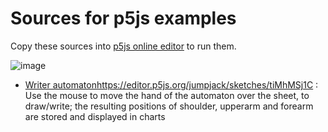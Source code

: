 # Sources for p5js examples

Copy these sources into [p5js online editor](https://editor.p5js.org/) to run them.

![image](https://github.com/jumpjack/automata/assets/1620953/7cb692a4-d674-4ba3-af57-9f67fb9a8dea)

- [Writer automaton](https://editor.p5js.org/jumpjack/sketches/tiMhMSj1C)https://editor.p5js.org/jumpjack/sketches/tiMhMSj1C :
Use the mouse to move the hand of the automaton over the sheet, to draw/write; the resulting positions of shoulder, upperarm and forearm are stored and displayed in charts
